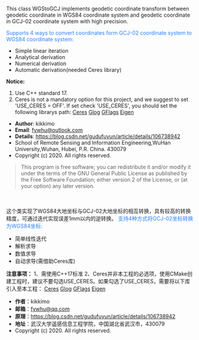﻿This class WGStoGCJ implements geodetic coordinate transform between geodetic coordinate in WGS84 coordinate system and geodetic coordinate in GCJ-02 coordinate system with high precision.

<font color = "#2A80ff">Supports 4 ways to convert coordinates form GCJ-02 coordinate system to WGS84 coordinate system:</font>
- Simple linear iteration
- Analytical derivation
- Numerical derivation
- Automatic derivation(needed Ceres library)

**Notice:**
1. Use C++ standard 17.
2. Ceres is not a mandatory option for this project, and we suggest to set 'USE_CERES = OFF'. If set check 'USE_CERES', you should set the following librarys path:
[Ceres](https://github.com/ceres-solver/ceres-solver "Ceres")  [Glog](https://github.com/google/glog "Glog") [GFlags](https://github.com/gflags/gflags "GFlags") [Eigen](http://eigen.tuxfamily.org/index.php?title=Main_Page "Eigen")

- **Author**: kikkimo
- **Email**: [fywhu@outlook.com](fywhu@outlook.com "fywhu@outlook.com")
- **Details**: https://blog.csdn.net/gudufuyun/article/details/106738942
- School of Remote Sensing  and Information Engineering,WuHan University,Wuhan, Hubei, P.R. China. 430079
- Copyright (c) 2020.  All rights reserved.

> This program is free software; you can redistribute it and/or modify it under the terms of the GNU General Public License as published by the Free Software Foundation; either version 2 of the License, or (at your option) any later version.


<br><br>
这个类实现了WGS84大地坐标与GCJ-02大地坐标的相互转换，具有较高的转换精度，可通过迭代实现误差1mm以内的逆转换。
<font color = "#2A80ff">支持4种方式将GCJ-02坐标转换为WGS84坐标:</font>
- 简单线性迭代
- 解析求导
- 数值求导
- 自动求导(需借助Ceres库)


**注意事项：**
1、需使用C++17标准
2、Ceres并非本工程的必选项，使用CMake创建工程时，建议不要勾选USE_CERES。如果勾选了USE_CERES，需要将以下库引入至本工程：
[Ceres](https://github.com/ceres-solver/ceres-solver "Ceres")  [Glog](https://github.com/google/glog "Glog") [GFlags](https://github.com/gflags/gflags "GFlags") [Eigen](http://eigen.tuxfamily.org/index.php?title=Main_Page "Eigen")

- **作者**：kikkimo
- **邮箱**：[fywhu@qq.com](fywhu@outlook.com "fywhu@qq.com")
- **原理**：https://blog.csdn.net/gudufuyun/article/details/106738942
- **地址**：武汉大学遥感信息工程学院，中国湖北省武汉市，430079
- Copyright (c) 2020.  All rights reserved.

